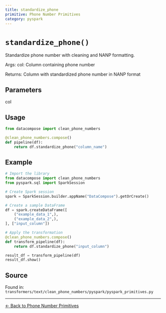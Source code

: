 ```yaml
---
title: standardize_phone
primitive: Phone Number Primitives
category: pyspark
---
```


# `standardize_phone()`

Standardize phone number with cleaning and NANP formatting.

Args:
    col: Column containing phone number
    
Returns:
    Column with standardized phone number in NANP format

## Parameters

col

## Usage

```python
from datacompose import clean_phone_numbers

@clean_phone_numbers.compose()
def pipeline(df):
    return df.standardize_phone("column_name")
```

## Example

```python
# Import the library
from datacompose import clean_phone_numbers
from pyspark.sql import SparkSession

# Create Spark session
spark = SparkSession.builder.appName("DataCompose").getOrCreate()

# Create a sample DataFrame
df = spark.createDataFrame([
    ("example_data_1",),
    ("example_data_2",),
], ["input_column"])

# Apply the transformation
@clean_phone_numbers.compose()
def transform_pipeline(df):
    return df.standardize_phone("input_column")

result_df = transform_pipeline(df)
result_df.show()
```

## Source

Found in: `transformers/text/clean_phone_numbers/pyspark/pyspark_primitives.py`

---
[← Back to Phone Number Primitives](/primitives/phone-numbers)
